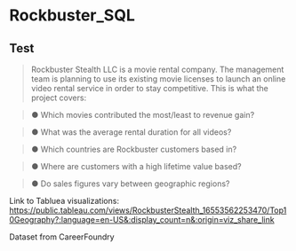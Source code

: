 # Rockbuster_SQL 
## Test 

> Rockbuster Stealth LLC is a movie rental company.  The management team is planning to use its existing movie licenses to launch an online video rental service in order to stay competitive.  This is what the project covers: 

  >● Which movies contributed the most/least to revenue gain? 
  
  >● What was the average rental duration for all videos?
  
  >● Which countries are Rockbuster customers based in?
  
  >● Where are customers with a high lifetime value based?
  
  >● Do sales figures vary between geographic regions?
  
  Link to Tabluea visualizations: https://public.tableau.com/views/RockbusterStealth_16553562253470/Top10Geography?:language=en-US&:display_count=n&:origin=viz_share_link
  
  Dataset from CareerFoundry

